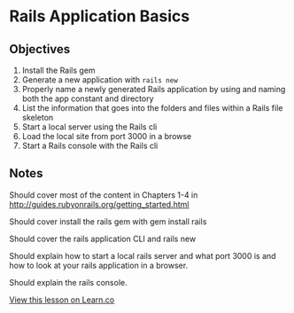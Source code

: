 # Rails Application Basics

## Objectives

1. Install the Rails gem
2. Generate a new application with `rails new`
3. Properly name a newly generated Rails application by using and naming both the app constant and directory
4. List the information that goes into the folders and files within a Rails file skeleton
5. Start a local server using the Rails cli
6. Load the local site from port 3000 in a browse
7. Start a Rails console with the Rails cli

## Notes

Should cover most of the content in Chapters 1-4 in http://guides.rubyonrails.org/getting_started.html

Should cover install the rails gem with gem install rails

Should cover the rails application CLI and rails new

Should explain how to start a local rails server and what port 3000 is and how to look at your rails application in a browser.

Should explain the rails console.

<a href='https://learn.co/lessons/rails-application-basics-readme' data-visibility='hidden'>View this lesson on Learn.co</a>
